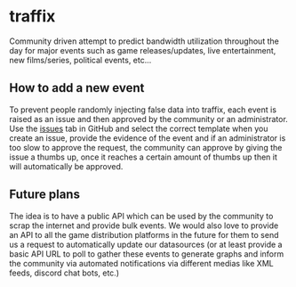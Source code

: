 # traffix
Community driven attempt to predict bandwidth utilization throughout the day for major events such as game releases/updates, live entertainment, new films/series, political events, etc...


## How to add a new event

To prevent people randomly injecting false data into traffix, each event is raised as an issue and then approved by the community or an administrator. Use the [issues](https://github.com/veesix-networks/traffix/issues) tab in GitHub and select the correct template when you create an issue, provide the evidence of the event and if an administrator is too slow to approve the request, the community can approve by giving the issue a thumbs up, once it reaches a certain amount of thumbs up then it will automatically be approved.

## Future plans

The idea is to have a public API which can be used by the community to scrap the internet and provide bulk events. We would also love to provide an API to all the game distribution platforms in the future for them to send us a request to automatically update our datasources (or at least provide a basic API URL to poll to gather these events to generate graphs and inform the community via automated notifications via different medias like XML feeds, discord chat bots, etc.)